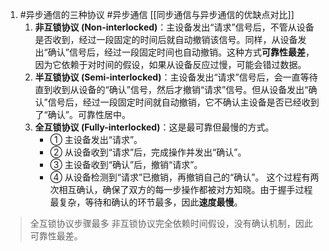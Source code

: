 1. #异步通信的三种协议  #异步通信   [[同步通信与异步通信的优缺点对比]] 
    1.  **非互锁协议 (Non-interlocked)**：主设备发出“请求”信号后，不管从设备是否收到，经过一段固定的时间后就自动撤销该信号。同样，从设备发出“确认”信号后，经过一段固定时间也自动撤销。这种方式**可靠性最差**，因为它依赖于对时间的假设，如果从设备反应过慢，可能会错过数据。
    2.  **半互锁协议 (Semi-interlocked)**：主设备发出“请求”信号后，会一直等待直到收到从设备的“确认”信号，然后才撤销“请求”信号。但从设备发出“确认”信号后，经过一段固定时间就自动撤销，它不确认主设备是否已经收到了“确认”。可靠性居中。
    3.  **全互锁协议 (Fully-interlocked)**：这是最可靠但最慢的方式。
        *   ① 主设备发出“请求”。
        *   ② 从设备收到“请求”后，完成操作并发出“确认”。
        *   ③ 主设备收到“确认”后，撤销“请求”。
        *   ④ 从设备检测到“请求”已撤销，再撤销自己的“确认”。
        这个过程有两次相互确认，确保了双方的每一步操作都被对方知晓。由于握手过程最复杂，等待和确认的环节最多，因此**速度最慢**。

> 全互锁协议步骤最多
>  非互锁协议完全依赖时间假设，没有确认机制，因此可靠性最差。